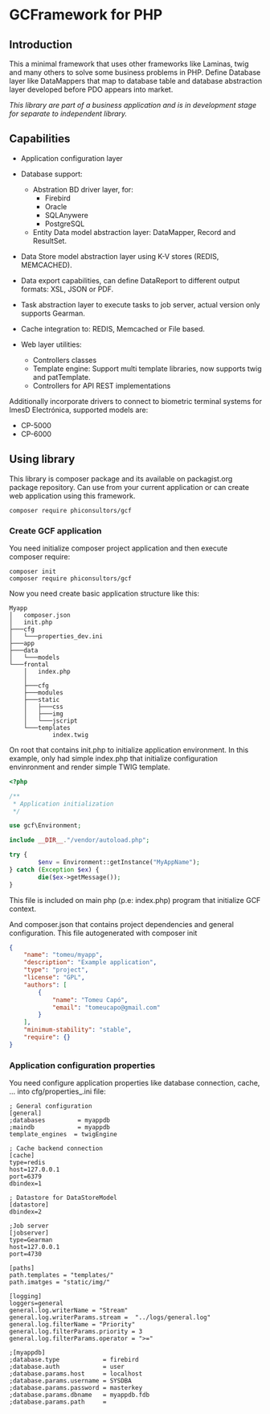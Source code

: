 # GCFramework for PHP
## Introduction
This a minimal framework that uses other frameworks like Laminas, twig and many others to solve some business problems in PHP.
Define Database layer like DataMappers that map to database table and database abstraction layer developed before PDO appears into market.

_This library are part of a business application and is in development stage for separate to independent library._

## Capabilities

* Application configuration layer
* Database support:
   * Abstration BD driver layer, for:
       * Firebird
       * Oracle
       * SQLAnywere
       * PostgreSQL
   * Entity Data model abstraction layer: DataMapper, Record and ResultSet.
     
* Data Store model abstraction layer using K-V stores (REDIS, MEMCACHED).
* Data export capabilities, can define DataReport to different output formats: XSL, JSON or PDF.
* Task abstraction layer to execute tasks to job server, actual version only supports Gearman.
* Cache integration to: REDIS, Memcached or File based.
* Web layer utilities:
    * Controllers classes
    * Template engine: Support multi template libraries, now supports twig and patTemplate.
    * Controllers for API REST implementations

Additionally incorporate drivers to connect to biometric terminal systems for ImesD Electrónica, supported models are:
* CP-5000 
* CP-6000

## Using library

This library is composer package and its available on packagist.org package repository. Can use from your current application or can create web application using this framework.

```
composer require phiconsultors/gcf
```

### Create GCF application

You need initialize composer project application and then execute composer require:

```
composer init
composer require phiconsultors/gcf
```

Now you need create basic application structure like this:

```
Myapp
│   composer.json
│   init.php
├───cfg
│   └───properties_dev.ini
├───app
├───data
│   └───models
└───frontal
    │   index.php
    │
    ├───cfg
    ├───modules
    ├───static
    │   ├───css
    │   ├───img
    │   └───jscript
    └───templates
            index.twig
```

On root that contains init.php to initialize application environment. In this example, only had simple index.php that initialize configuration envinronment and render simple TWIG template.

```php
<?php

/**
 * Application initialization
 */

use gcf\Environment;

include __DIR__."/vendor/autoload.php";

try {
        $env = Environment::getInstance("MyAppName");
} catch (Exception $ex) {
        die($ex->getMessage());
}
```

This file is included on main php (p.e: index.php) program that initialize GCF context.

And composer.json that contains project dependencies and general configuration. This file autogenerated with composer init

```json
{
    "name": "tomeu/myapp",
    "description": "Example application",
    "type": "project",
    "license": "GPL",
    "authors": [
        {
            "name": "Tomeu Capó",
            "email": "tomeucapo@gmail.com"
        }
    ],
    "minimum-stability": "stable",
    "require": {}
}
```
### Application configuration properties

You need configure application properties like database connection, cache, ... into cfg/properties_<env>.ini file:

```
; General configuration
[general]
;databases         = myappdb
;maindb            = myappdb
template_engines  = twigEngine

; Cache backend connection
[cache]
type=redis
host=127.0.0.1
port=6379
dbindex=1

; Datastore for DataStoreModel
[datastore]
dbindex=2

;Job server
[jobserver]
type=Gearman
host=127.0.0.1
port=4730

[paths]
path.templates = "templates/"
path.imatges = "static/img/"

[logging]
loggers=general
general.log.writerName = "Stream"
general.log.writerParams.stream =  "../logs/general.log"
general.log.filterName = "Priority"
general.log.filterParams.priority = 3
general.log.filterParams.operator = ">="

;[myappdb]
;database.type            = firebird
;database.auth            = user
;database.params.host     = localhost
;database.params.username = SYSDBA
;database.params.password = masterkey
;database.params.dbname   = myappdb.fdb
;database.params.path     =
```


